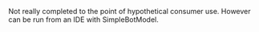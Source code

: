<p>Not really completed to the point of hypothetical consumer use. However can be run from an IDE with SimpleBotModel.</p>

